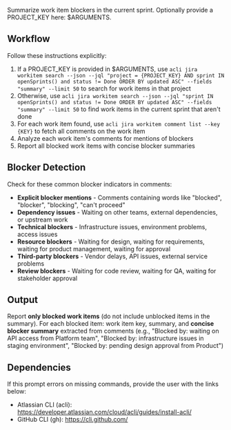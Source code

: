 Summarize work item blockers in the current sprint. Optionally provide a PROJECT_KEY here: $ARGUMENTS.

## Workflow

Follow these instructions explicitly:
1. If a PROJECT_KEY is provided in $ARGUMENTS, use `acli jira workitem search --json --jql "project = {PROJECT_KEY} AND sprint IN openSprints() and status != Done ORDER BY updated ASC" --fields "summary" --limit 50` to search for work items in that project
2. Otherwise, use `acli jira workitem search --json --jql "sprint IN openSprints() and status != Done ORDER BY updated ASC" --fields "summary" --limit 50` to find work items in the current sprint that aren't done
3. For each work item found, use `acli jira workitem comment list --key {KEY}` to fetch all comments on the work item
4. Analyze each work item's comments for mentions of blockers
6. Report all blocked work items with concise blocker summaries

## Blocker Detection

Check for these common blocker indicators in comments:
- **Explicit blocker mentions** - Comments containing words like "blocked", "blocker", "blocking", "can't proceed"
- **Dependency issues** - Waiting on other teams, external dependencies, or upstream work
- **Technical blockers** - Infrastructure issues, environment problems, access issues
- **Resource blockers** - Waiting for design, waiting for requirements, waiting for product management, waiting for approval
- **Third-party blockers** - Vendor delays, API issues, external service problems
- **Review blockers** - Waiting for code review, waiting for QA, waiting for stakeholder approval

## Output

Report **only blocked work items** (do not include unblocked items in the summary). For each blocked item: work item key, summary, and **concise blocker summary** extracted from comments (e.g., "Blocked by: waiting on API access from Platform team", "Blocked by: infrastructure issues in staging environment", "Blocked by: pending design approval from Product")

## Dependencies

If this prompt errors on missing commands, provide the user with the links below:
- Atlassian CLI (acli): https://developer.atlassian.com/cloud/acli/guides/install-acli/
- GitHub CLI (gh): https://cli.github.com/